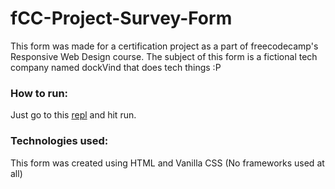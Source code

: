 # fCC-Project-Survey-Form
This form was made for a certification project as a part of freecodecamp's Responsive Web Design course.
The subject of this form is a fictional tech company named dockVind that does tech things :P

### How to run: 
Just go to this [repl](https://replit.com/@bharath-valaboju/Survey-Form) and hit run.

### Technologies used:
This form was created using HTML and Vanilla CSS (No frameworks used at all)
